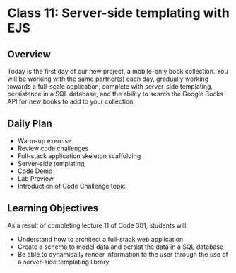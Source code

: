 # Class 11: Server-side templating with EJS

## Overview

Today is the first day of our new project, a mobile-only book collection. You will be working with the same partner(s) each day, gradually working towards a full-scale application, complete with server-side templating, persistence in a SQL database, and the ability to search the Google Books API for new books to add to your collection.

## Daily Plan

- Warm-up exercise
- Review code challenges
- Full-stack application skeleton scaffolding
- Server-side templating
- Code Demo
- Lab Preview
- Introduction of Code Challenge topic

## Learning Objectives

As a result of completing lecture 11 of Code 301, students will:
- Understand how to architect a full-stack web application 
- Create a schema to model data and persist the data in a SQL database
- Be able to dynamically render information to the user through the use of a server-side templating library
